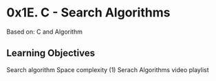 # 0x1E. C - Search Algorithms
Based on:
C and Algorithm

## Learning Objectives
Search algorithm
Space complexity (1)
Serach Algorithms video playlist